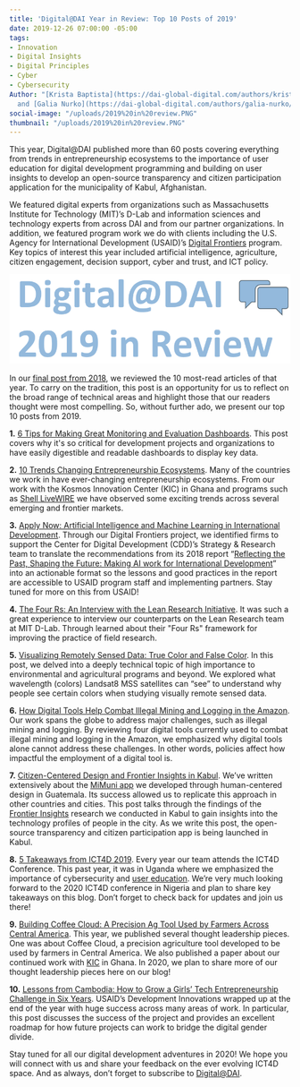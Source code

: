 ```yaml
---
title: 'Digital@DAI Year in Review: Top 10 Posts of 2019'
date: 2019-12-26 07:00:00 -05:00
tags:
- Innovation
- Digital Insights
- Digital Principles
- Cyber
- Cybersecurity
Author: "[Krista Baptista](https://dai-global-digital.com/authors/krista-baptista/)
  and [Galia Nurko](https://dai-global-digital.com/authors/galia-nurko/)"
social-image: "/uploads/2019%20in%20review.PNG"
thumbnail: "/uploads/2019%20in%20review.PNG"
---
```


This year, Digital@DAI published more than 60 posts covering everything from trends in entrepreneurship ecosystems to the importance of user education for digital development programming and building on user insights to develop an open-source transparency and citizen participation application for the municipality of Kabul, Afghanistan.

We featured digital experts from organizations such as Massachusetts Institute for Technology (MIT)’s D-Lab and information sciences and technology experts from across DAI and from our partner organizations. In addition, we featured program work we do with clients including the U.S. Agency for International Development (USAID)’s [Digital Frontiers](https://www.dai.com/our-work/projects/worldwide-digital-frontiers-df) program. Key topics of interest this year included artificial intelligence, agriculture, citizen engagement, decision support, cyber and trust, and ICT policy.

![2019 in review.PNG](/uploads/2019%20in%20review.PNG)

<!--more-->

In our [final post from 2018](https://dai-global-digital.com/digital-at-dai-year-in-review-top-10-posts-of-2018.html), we reviewed the 10 most-read articles of that year. To carry on the tradition, this post is an opportunity for us to reflect on the broad range of technical areas and highlight those that our readers thought were most compelling. So, without further ado, we present our top 10 posts from 2019.

**1.** [6 Tips for Making Great Monitoring and Evaluation Dashboards](https://dai-global-digital.com/6-tips-for-making-great-monitoring-and-evaluation-dashboards.html). This post covers why it's so critical for development projects and organizations to have easily digestible and readable dashboards to display key data.

**2.** [10 Trends Changing Entrepreneurship Ecosystems](https://dai-global-digital.com/10-trends-changing-entrepreneurship-ecosystems.html). Many of the countries we work in have ever-changing entrepreneurship ecosystems. From our work with the Kosmos Innovation Center (KIC) in Ghana and programs such as [Shell LiveWIRE](https://www.dai.com/our-work/projects/worldwide-shell-livewire-global-consultancy) we have observed some exciting trends across several emerging and frontier markets.

**3.** [Apply Now: Artificial Intelligence and Machine Learning in International Development](https://dai-global-digital.com/apply-now-artificial-intelligence-and-machine-learning-in-international-development.html). Through our Digital Frontiers project, we identified firms to support the Center for Digital Development (CDD)’s Strategy & Research team to translate the recommendations from its 2018 report “[Reflecting the Past, Shaping the Future: Making AI work for International Development](https://www.usaid.gov/digital-development/machine-learning/AI-ML-in-development)” into an actionable format so the lessons and good practices in the report are accessible to USAID program staff and implementing partners. Stay tuned for more on this from USAID!

**4.** [The Four Rs: An Interview with the Lean Research Initiative](https://dai-global-digital.com/the-four-rs-an-interview-with-the-lean-research-initiative.html). It was such a great experience to interview our counterparts on the Lean Research team at MIT D-Lab. Through learned about their "Four Rs" framework for improving the practice of field research.

**5.** [Visualizing Remotely Sensed Data: True Color and False Color](https://dai-global-digital.com/visualizing-remotely-sensed-data-true-color-and-false-color.html). In this post, we delved into a deeply technical topic of high importance to environmental and agricultural programs and beyond. We explored what wavelength (colors) Landsat8 MSS satellites can “see” to understand why people see certain colors when studying visually remote sensed data.

**6.** [How Digital Tools Help Combat Illegal Mining and Logging in the Amazon](https://dai-global-digital.com/digital-tools-against-illegal-mining-and-logging-in-the-amazon.html). Our work spans the globe to address major challenges, such as illegal mining and logging. By reviewing four digital tools currently used to combat illegal mining and logging in the Amazon, we emphasized why digital tools alone cannot address these challenges. In other words, policies affect how impactful the employment of a digital tool is.

**7.** [Citizen-Centered Design and Frontier Insights in Kabul](https://dai-global-digital.com/citizen-centered-design-and-frontier-insights-in-kabul-municipality.html). We’ve written extensively about the [MiMuni app](https://dai-global-digital.com/governance-app-guatemala.html) we developed through human-centered design in Guatemala. Its success allowed us to replicate this approach in other countries and cities. This post talks through the findings of the [Frontier Insights](https://www.dai.com/our-work/solutions/digital-acceleration-solutions/insights-for-emerging-markets) research we conducted in Kabul to gain insights into the technology profiles of people in the city. As we write this post, the open-source transparency and citizen participation app is being launched in Kabul.

**8.** [5 Takeaways from ICT4D 2019](https://dai-global-digital.com/ict4d-round-up-5-key-takeaways-from-the-ict4d-2019-conference.html.). Every year our team attends the ICT4D Conference. This past year, it was in Uganda where we emphasized the importance of cybersecurity and [user education](https://dai-global-digital.com/the-missing-digital-principle-educate-the-user.html). We’re very much looking forward to the 2020 ICT4D conference in Nigeria and plan to share key takeaways on this blog. Don’t forget to check back for updates and join us there!

**9.** [Building Coffee Cloud: A Precision Ag Tool Used by Farmers Across Central America](https://dai-global-digital.com/coffee-cloud-precision-ag-at-the-touch-of-a-button.html). This year, we published several thought leadership pieces. One was about Coffee Cloud, a precision agriculture tool developed to be used by farmers in Central America. We also published a paper about our continued work with [KIC](https://dai-global-digital.com/new-cda-insights-publication-building-the-future-of-tech-enabled-agriculture.html?utm_source=related-box) in Ghana. In 2020, we plan to share more of our thought leadership pieces here on our blog!

**10.** [Lessons from Cambodia: How to Grow a Girls’ Tech Entrepreneurship Challenge in Six Years](https://dai-global-digital.com/lessons-learned-from-cambodia.html). USAID’s Development Innovations wrapped up at the end of the year with huge success across many areas of work. In particular, this post discusses the success of the project and provides an excellent roadmap for how future projects can work to bridge the digital gender divide.

Stay tuned for all our digital development adventures in 2020! We hope you will connect with us and share your feedback on the ever evolving ICT4D space. And as always, don’t forget to subscribe to [Digital@DAI](https://confirmsubscription.com/h/r/066AFBA15492935C).